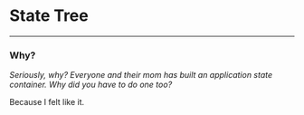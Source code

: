 # State Tree
---
### Why?

_Seriously, why? Everyone and their mom has built an application state container. Why did you have to do one too?_

Because I felt like it.
